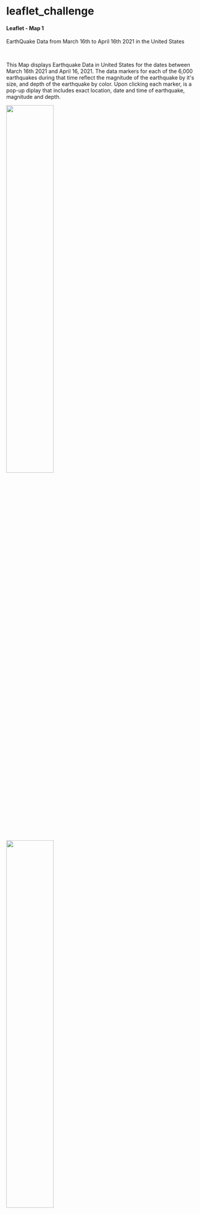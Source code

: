 # leaflet_challenge

<h4>Leaflet - Map 1 </h4> 
<p>EarthQuake Data from March 16th to April 16th 2021 in the United States </p>
<br>
<p>
This Map displays Earthquake Data in United States for the dates between March 16th 2021 and April 16, 2021. The data markers for each of the 6,000 earthquakes during that time reflect the magnitude of the earthquake by it's size, and depth of the earthquake by color. Upon clicking each marker, is a pop-up diplay that includes exact location, date and time of earthquake, magnitude and depth. 
 </p>

<img src="https://github.com/cspence001/leaflet_challenge/blob/main/Leaflet_Map1/img/Screen%20Shot%202021-04-20%20at%2012.33.57%20PM.png" width="50%" height="50%">

<img src="https://github.com/cspence001/leaflet_challenge/blob/main/Leaflet_Map1/img/Screen%20Shot%202021-04-20%20at%2012.34.14%20PM.png" width="50%" height="50%">

<img src="https://github.com/cspence001/leaflet_challenge/blob/main/Leaflet_Map1/img/Screen%20Shot%202021-04-20%20at%202.17.34%20PM.png" width="50%" height="50%">
<br>

<h4>Leaflet - Map 2 </h4> <p>EarthQuake Data for the Last 7 Days Internationally, Tectonic Plate OverLay </p>

<p>This Map displays Earthquake Data internationally for the last 7 days. The data markers for each earthquake during this time reflects the magnitude of the earthquake by it's size, and depth of the earthquake by color. Upon clicking each marker, is a pop-up diplay that includes exact location, date and time of earthquake, magnitude and depth. Included on this map is a Tectonic Plate Overlay that illustrates the relationship between the tectonic plates and seismic activity. Also included as an option for geographic reference is a satelite basemap display.</p>
<br>

<img src="https://github.com/cspence001/leaflet_challenge/blob/main/Leaflet_Map2/img/Screen%20Shot%202021-04-20%20at%2012.31.46%20PM.png" width="50%" height="50%">
<img src="https://github.com/cspence001/leaflet_challenge/blob/main/Leaflet_Map2/img/Screen%20Shot%202021-04-20%20at%202.16.17%20PM.png" width="50%" height="50%">
<p>Zoomed with Depth Legend</p>
<br>
<h6>Data Sources: </h6> 

<a href="https://github.com/fraxen/tectonicplates">Tectonic Plate Boundaries</a>

<a href="https://earthquake.usgs.gov/">Earthquake Data</a>


<h6>File Contents: </h6> Two Folders: Leaflet - Map 1, Leaflet - Map 2, containing the files for 
<br>

<h6>Languages/Components/Libraries: </h6> Javascript, HTML, Bootstrap Components, Leaflet, MapBox <br>




  
